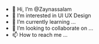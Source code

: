 - 👋 Hi, I’m @Zaynassalam
- 👀 I’m interested in UI UX Design
- 🌱 I’m currently learning ...
- 💞️ I’m looking to collaborate on ...
- 📫 How to reach me ...

<!---
Zaynassalam/Zaynassalam is a ✨ special ✨ repository because its `README.md` (this file) appears on your GitHub profile.
You can click the Preview link to take a look at your changes.
--->

